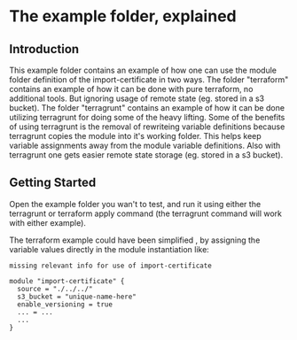 # The example folder, explained

## Introduction
This example folder contains an example of how one can use the module folder definition of the import-certificate in two ways.
The folder "terraform" contains an example of how it can be done with pure terraform, no additional tools. But ignoring usage of remote state (eg. stored in a s3 bucket).
The folder "terragrunt" contains an example of how it can be done utilizing terragrunt for doing some of the heavy lifting. Some of the benefits of using terragrunt is the removal of rewriteing variable definitions because terragrunt copies the module into it's working folder. This helps keep variable assignments away from the module variable definitions. Also with terragrunt one gets easier remote state storage (eg. stored in a s3 bucket). 

## Getting Started
Open the example folder you wan't to test, and run it using either the terragrunt or terraform apply command (the terragrunt command will work with either example).

The terraform example could have been simplified , by assigning the variable values directly in the module instantiation like:
```
missing relevant info for use of import-certificate

module "import-certificate" {
  source = "./../../"
  s3_bucket = "unique-name-here"
  enable_versioning = true
  ... = ...
  ...
}
```  